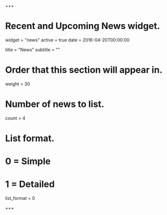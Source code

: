 +++
# Recent and Upcoming News widget.
widget = "news"
active = true
date = 2016-04-20T00:00:00

title = "News"
subtitle = ""

# Order that this section will appear in.
weight = 30

# Number of news to list.
count = 4

# List format.
#   0 = Simple
#   1 = Detailed
list_format = 0

+++

